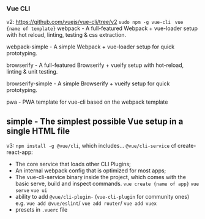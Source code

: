 ### Vue CLI
v2: https://github.com/vuejs/vue-cli/tree/v2
`sudo npm -g vue-cli`
` vue {name of template}`
webpack - A full-featured Webpack + vue-loader setup with hot reload, linting, testing & css extraction.

webpack-simple - A simple Webpack + vue-loader setup for quick prototyping.

browserify - A full-featured Browserify + vueify setup with hot-reload, linting & unit testing.

browserify-simple - A simple Browserify + vueify setup for quick prototyping.

pwa - PWA template for vue-cli based on the webpack template

simple - The simplest possible Vue setup in a single HTML file
---
v3:
`npm install -g @vue/cli`, which includes...
`@vue/cli-service` cf create-react-app:
- The core service that loads other CLI Plugins;
- An internal webpack config that is optimized for most apps;
- The vue-cli-service binary inside the project, which comes with the basic serve, build and inspect commands.
`vue create {name of app}`
`vue serve`
`vue ui`
- ability to add `@vue/cli-plugin-` (`vue-cli-plugin` for community ones)
e.g. `vue add @vue/eslint`/ `vue add router`/ `vue add vuex`
- presets in `.vuerc` file
